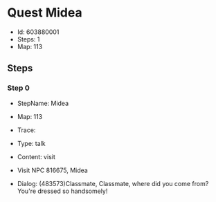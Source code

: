 # Quest Midea

- Id: 603880001
- Steps: 1
- Map: 113

## Steps

### Step 0
- StepName:  Midea
- Map:  113
- Trace:  
- Type:  talk
- Content:  visit
- Visit NPC 816675, Midea

- Dialog: (483573)Classmate, Classmate, where did you come from? You're dressed so handsomely!


